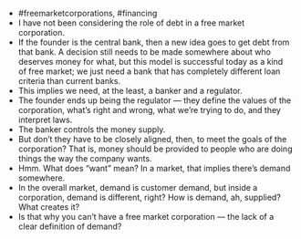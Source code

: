 - #freemarketcorporations, #financing
- I have not been considering the role of debt in a free market corporation.
- If the founder is the central bank, then a new idea goes to get debt from that bank.  A decision still needs to be made somewhere about who deserves money for what, but this model is successful today as a kind of free market; we just need a bank that has completely different loan criteria than current banks.
- This implies we need, at the least, a banker and a regulator.
- The founder ends up being the regulator — they define the values of the corporation, what’s right and wrong, what we’re trying to do, and they interpret laws.
- The banker controls the money supply.
- But don’t they have to be closely aligned, then, to meet the goals of the corporation? That is, money should be provided to people who are doing things the way the company wants.
- Hmm. What does “want” mean? In a market, that implies there’s demand somewhere.
- In the overall market, demand is customer demand, but inside a corporation, demand is different, right? How is demand, ah, supplied? What creates it?
- Is that why you can’t have a free market corporation — the lack of a clear definition of demand?
